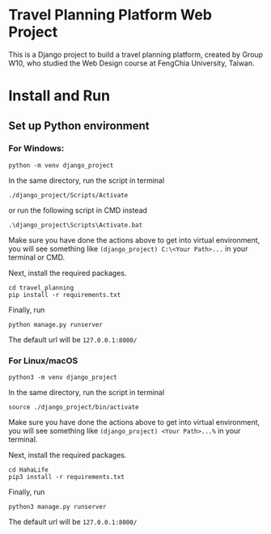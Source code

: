 # Travel Planning Platform Web Project
This is a Django project to build a travel planning platform, created by Group W10, who studied the Web Design course at FengChia University, Taiwan.

# Install and Run
## Set up Python environment
### For Windows:
```
python -m venv django_project
```
In the same directory, run the script in terminal
```
./django_project/Scripts/Activate
```
or run the following script in CMD instead
```
.\django_project\Scripts\Activate.bat
```
Make sure you have done the actions above to get into virtual environment, you will see something like `(django_project) C:\<Your Path>...` in your terminal or CMD.

Next, install the required packages.
```
cd travel_planning
pip install -r requirements.txt
```
Finally, run
```
python manage.py runserver
```
The default url will be `127.0.0.1:8000/`


### For Linux/macOS
```
python3 -m venv django_project
```
In the same directory, run the script in terminal
```
source ./django_project/bin/activate
```
Make sure you have done the actions above to get into virtual environment, you will see something like `(django_project) <Your Path>...%` in your terminal.

Next, install the required packages.
```
cd HahaLife
pip3 install -r requirements.txt
```
Finally, run
```
python3 manage.py runserver
```
The default url will be `127.0.0.1:8000/`
